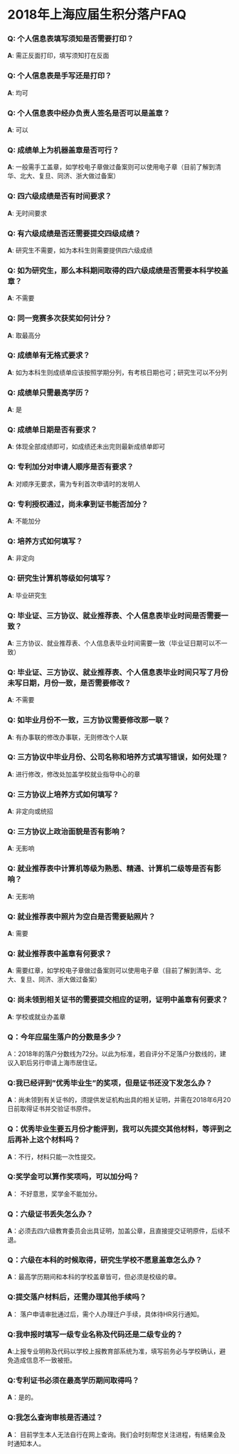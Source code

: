 # 2018年上海应届生积分落户FAQ

 ### Q: 个人信息表填写须知是否需要打印？

**A**: 需正反面打印，填写须知打在反面 

### Q: 个人信息表是手写还是打印？

**A**: 均可

### Q: 个人信息表中经办负责人签名是否可以是盖章？

**A**: 可以

### Q: 成绩单上为机器盖章是否可行？

**A**: 一般需手工盖章，如学校电子章做过备案则可以使用电子章（目前了解到清华、北大、复旦、同济、浙大做过备案）

### Q: 四六级成绩是否有时间要求？

**A**: 无时间要求

### Q: 有六级成绩是否还需要提交四级成绩？

**A**: 研究生不需要，如为本科生则需要提供四六级成绩

### Q: 如为研究生，那么本科期间取得的四六级成绩是否需要本科学校盖章？

**A**: 不需要

### Q: 同一竞赛多次获奖如何计分？

**A**: 取最高分

### Q: 成绩单有无格式要求？

**A**: 如为本科生则成绩单应该按照学期分列，有考核日期也可；研究生可以不分列

### Q: 成绩单只需最高学历？

**A**: 是

### Q: 成绩单日期是否有要求？

**A**: 体现全部成绩即可，如成绩还未出完则最新成绩单即可

### Q: 专利加分对申请人顺序是否有要求？

**A**: 对顺序无要求，需为专利首次申请时的发明人

### Q: 专利授权通过，尚未拿到证书能否加分？

**A**: 不能加分

### Q: 培养方式如何填写？

**A**: 非定向

### Q: 研究生计算机等级如何填写？

**A**: 毕业研究生

### Q: 毕业证、三方协议、就业推荐表、个人信息表毕业时间是否需要一致？

**A**: 三方协议、就业推荐表、个人信息表毕业时间需要一致（毕业证日期可以不一致）

### Q: 毕业证、三方协议、就业推荐表、个人信息表毕业时间只写了月份未写日期，月份一致，是否需要修改？

**A**: 不需要

### Q: 如毕业月份不一致，三方协议需要修改那一联？

**A**: 有办事联的修改办事联，无则修改个人联

### Q: 三方协议中毕业月份、公司名称和培养方式填写错误，如何处理？

**A**: 进行修改，修改处加盖学校就业指导中心的章

### Q: 三方协议上培养方式如何填写？

**A**: 非定向或统招

### Q: 三方协议上政治面貌是否有影响？

**A**: 无影响

### Q: 就业推荐表中计算机等级为熟悉、精通、计算机二级等是否有影响？

**A**: 无影响

### Q: 就业推荐表中照片为空白是否需要贴照片？

**A**: 需要

### Q: 就业推荐表中盖章有何要求？

**A**: 需要红章，如学校电子章做过备案则可以使用电子章（目前了解到清华、北大、复旦、同济、浙大做过备案）

### Q: 尚未领到相关证书的需要提交相应的证明，证明中盖章有何要求？

**A**: 学校或就业办盖章

### Q：今年应届生落户的分数是多少？ 
A：2018年的落户分数线为72分。以此为标准，若自评分不足落户分数线的，建议入职后另行申请上海市居住证。 

### Q:我已经评到”优秀毕业生”的奖项，但是证书还没下发怎么办？ 
**A**：尚未领到有关证书的，须提供发证机构出具的相关证明，并需在2018年6月20日前取得证书并交验证书原件。 

### Q：优秀毕业生要五月份才能评到，我可以先提交其他材料，等评到之后再补上这个材料吗？ 
**A**：不行，材料只能一次性提交。

### Q:奖学金可以算作奖项吗，可以加分吗？ 
**A**： 不好意思，奖学金不能加分。 

### Q：六级证书丢失怎么办？ 
**A**：必须去四六级教育委员会出具证明，加盖公章，且直接提交证明原件，后续不退。 

### Q：六级在本科的时候取得，研究生学校不愿意盖章怎么办？ 
**A**：最高学历期间和本科的学校盖章皆可，但必须是校级的章。 

### Q:提交落户材料后，还需办理其他手续吗？ 
**A**： 落户申请审批通过后，需个人办理迁户手续，具体待HR另行通知。 

### Q:我申报时填写一级专业名称及代码还是二级专业的？
**A**:上报专业明称及代码以学校上报教育部系统为准，填写前务必与学校确认，避免造成信息不一致被拒。

### Q:专利证书必须在最高学历期间取得吗？ 
**A**：是的。 

### Q:我怎么查询审核是否通过？ 
**A**： 目前学生本人无法自行在网上查询。我们会时刻帮您关注进程，有结果会及时通知本人。



